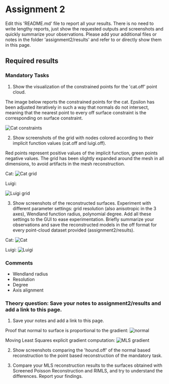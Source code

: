 # Assignment 2

Edit this 'README.md' file to report all your results. There is no need to write lengthy reports, just show the requested outputs and screenshots and quickly summarize your observations. Please add your additional files or notes in the folder 'assignment2/results' and refer to or directly show them in this page.

## Required results

### Mandatory Tasks
1) Show the visualization of the constrained points for the 'cat.off' point cloud.

The image below reports the constrained points for the cat. Epsilon has been adjusted iteratively in such a way that normals do not intersect, meaning that the nearest point to every off surface constraint is the corresponding on surface constraint.

![Cat constraints](https://github.com/ccasam/GP2020-Assignments/edit/master/assignment2/results/constraints.png)

2) Show screenshots of the grid with nodes colored according to their implicit function values (cat.off and luigi.off).

Red points represent positive values of the implicit function, green points negative values. The grid has been slightly expanded around the mesh in all dimensions, to avoid artifacts in the mesh reconstruction.

Cat:
![Cat grid](https://github.com/ccasam/GP2020-Assignments/edit/master/assignment2/results/catgrid.png)

Luigi:

![Luigi grid](https://github.com/ccasam/GP2020-Assignments/edit/master/assignment2/results/luigigrid.png)

3) Show screenshots of the reconstructed surfaces. Experiment with different parameter settings: grid resolution (also anisotropic in the 3 axes), Wendland function radius, polynomial degree. Add all these settings to the GUI to ease experimentation. Briefly summarize your observations and save the reconstructed models in the off format for every point-cloud dataset provided (assignment2/results).

Cat:
![Cat](https://github.com/ccasam/GP2020-Assignments/edit/master/assignment2/results/cat.png)


Luigi:
![Luigi](https://github.com/ccasam/GP2020-Assignments/edit/master/assignment2/results/luigi.png)

### Comments

* Wendland radius
* Resolution
* Degree
* Axis alignment


### Theory question: Save your notes to assignment2/results and add a link to this page.

1) Save your notes and add a link to this page.

Proof that normal to surface is proportional to the gradient:
![normal](https://github.com/ccasam/GP2020-Assignments/edit/master/assignment2/results/.png)

Moving Least Squares explicit gradient computation:
![MLS gradient](https://github.com/ccasam/GP2020-Assignments/edit/master/assignment2/results/gradient.jpg)

2) Show screenshots comparing the 'hound.off' of the normal based reconstruction to the point based reconstruction of the mandatory task.

3) Compare your MLS reconstruction results to the surfaces obtained with Screened Poisson Reconstruction and RIMLS, and try to understand the differences. Report your findings.
